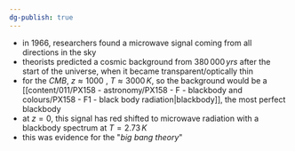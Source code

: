 ```yaml
---
dg-publish: true
---
```


- in $1966$, researchers found a microwave signal coming from all directions in the sky
- theorists predicted a cosmic background from $380\,000\,yrs$ after the start of the universe, when it became transparent/optically thin
- for the *CMB*, $z\approx 1000$ , $T\approx 3000\,K$, so the background would be a [[content/011/PX158 - astronomy/PX158 - F - blackbody and colours/PX158 - F1 - black body radiation\|blackbody]], the most perfect blackbody
- at $z=0$, this signal has red shifted to microwave radiation with a  blackbody spectrum at $T=2.73\,K$
- this was evidence for the "*big bang theory*"
